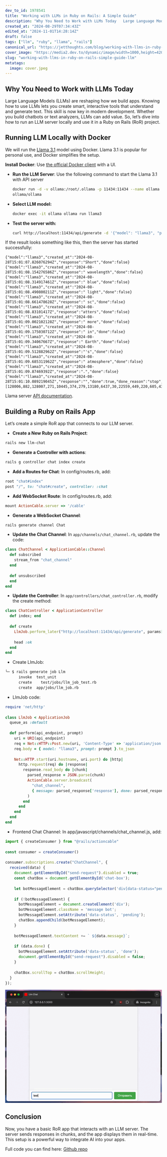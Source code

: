 ```yaml
---
dev_to_id: 1978541
title: "Working with LLMs in Ruby on Rails: A Simple Guide"
description: "Why You Need to Work with LLMs Today   Large Language Models (LLMs) are reshaping how we..."
created_at: "2024-08-29T07:34:43Z"
edited_at: "2024-11-01T14:28:14Z"
draft: false
tags: ["llm", "ruby", "llama", "rails"]
canonical_url: "https://jetthoughts.com/blog/working-with-llms-in-ruby-on-rails-simple-guide-llm/"
cover_image: "https://media2.dev.to/dynamic/image/width=1000,height=420,fit=cover,gravity=auto,format=auto/https%3A%2F%2Fdev-to-uploads.s3.amazonaws.com%2Fuploads%2Farticles%2F2co47m8du8je5x7olwhg.jpeg"
slug: "working-with-llms-in-ruby-on-rails-simple-guide-llm"
metatags:
  image: cover.jpeg
---
```

## Why You Need to Work with LLMs Today
Large Language Models (LLMs) are reshaping how we build apps. Knowing how to use LLMs lets you create smart, interactive tools that understand and generate text. This skill is now key in modern development. Whether you build chatbots or text analyzers, LLMs can add value. So, let’s dive into how to run an LLM server locally and use it in a Ruby on Rails (RoR) project.

## Running LLM Locally with Docker
We will run the [Llama 3.1](https://github.com/ollama/ollama?tab=readme-ov-file) model using Docker. Llama 3.1 is popular for personal use, and Docker simplifies the setup.

**Install Docker**: Use [the official Docker client](https://www.docker.com/) with a UI.

- **Run the LLM Server**: Use the following command to start the Llama 3.1 with API server
  ```bash
  docker run -d -v ollama:/root/.ollama -p 11434:11434 --name ollama 
  ollama/ollama
  ```
- **Select LLM model:**
  ```bash
  docker exec -it ollama ollama run llama3
  ```
- **Test the server with:** 
  ```bash
  curl http://localhost:11434/api/generate -d '{"model": "llama3", "prompt":"Why is the sky blue? Answer with 10 words"}'
  ```
If the result looks something like this, then the server has started successfully:
  ```
{"model":"llama3","created_at":"2024-08-28T15:01:07.826076294Z","response":"Short","done":false}
{"model":"llama3","created_at":"2024-08-28T15:01:08.154276586Z","response":" wavelength","done":false}
{"model":"llama3","created_at":"2024-08-28T15:01:08.314917461Z","response":" blue","done":false}
{"model":"llama3","created_at":"2024-08-28T15:01:08.490800211Z","response":" light","done":false}
{"model":"llama3","created_at":"2024-08-28T15:01:08.661478628Z","response":" sc","done":false}
{"model":"llama3","created_at":"2024-08-28T15:01:08.83101417Z","response":"atters","done":false}
{"model":"llama3","created_at":"2024-08-28T15:01:09.002102128Z","response":" more","done":false}
{"model":"llama3","created_at":"2024-08-28T15:01:09.175030712Z","response":" in","done":false}
{"model":"llama3","created_at":"2024-08-28T15:01:09.34067667Z","response":" Earth","done":false}
{"model":"llama3","created_at":"2024-08-28T15:01:09.512882962Z","response":"'s","done":false}
{"model":"llama3","created_at":"2024-08-28T15:01:09.685311962Z","response":" atmosphere","done":false}
{"model":"llama3","created_at":"2024-08-28T15:01:09.87469392Z","response":".","done":false}
{"model":"llama3","created_at":"2024-08-28T15:01:10.089219045Z","response":"","done":true,"done_reason":"stop","context":[128006,882,128007,271,10445,374,279,13180,6437,30,22559,449,220,605,4339,128009,128006,78191,128007,271,12755,46406,6437,3177,1156,10385,810,304,9420,596,16975,13],"total_duration":12195522088,"load_duration":7132571086,"prompt_eval_count":21,"prompt_eval_duration":2754452000,"eval_count":13,"eval_duration":2263609000}
   ```

Llama server [API documentation](https://github.com/ollama/ollama/blob/main/docs/api.md).

## Building a Ruby on Rails App
Let’s create a simple RoR app that connects to our LLM server.

- **Create a New Ruby on Rails Project**:
```bash
rails new llm-chat
```

- **Generate a Controller with actions**:
```bash
rails g controller chat index create
```

- **Add a Routes for Chat**: In config/routes.rb, add:
```ruby
root "chat#index"
post "/", to: "chat#create", controller: :chat
```

- **Add WebSocket Route**: In config/routes.rb, add:
```ruby
mount ActionCable.server => '/cable'
``` 

- **Generate a WebSocket Channel**:
```bash 
rails generate channel Chat
```

- **Update the Chat Channel**: In `app/channels/chat_channel.rb`, update the code:
```ruby
class ChatChannel < ApplicationCable::Channel
  def subscribed
    stream_from "chat_channel"
  end

  def unsubscribed
  end
end
```

- **Update the Controller**: In `app/controllers/chat_controller.rb`, modify the create method:
```ruby
class ChatController < ApplicationController
  def index; end

  def create
    LlmJob.perform_later("http://localhost:11434/api/generate", params[:chat][:query])

    head :ok
  end
end
```

- Create LlmJob: 
```bash
╰─ $ rails generate job Llm
      invoke  test_unit
      create    test/jobs/llm_job_test.rb
      create  app/jobs/llm_job.rb
```
- LlmJob code:
```ruby
require 'net/http'

class LlmJob < ApplicationJob
  queue_as :default

  def perform(api_endpoint, prompt)
    uri = URI(api_endpoint)
    req = Net::HTTP::Post.new(uri, 'Content-Type' => 'application/json')
    req.body = { model: "llama3", prompt: prompt }.to_json

    Net::HTTP.start(uri.hostname, uri.port) do |http|
      http.request(req) do |response|
        response.read_body do |chunk|
          parsed_response = JSON.parse(chunk)
          ActionCable.server.broadcast(
            "chat_channel",
            { message: parsed_response['response'], done: parsed_response['done'] }
          )
        end
      end
    end
  end
end
```

- Frontend Chat Channel: In app/javascript/channels/chat_channel.js, add:

```javascript
import { createConsumer } from "@rails/actioncable"

const consumer = createConsumer()

consumer.subscriptions.create("ChatChannel", {
  received(data) {
    document.getElementById("send-request").disabled = true;
    const chatBox = document.getElementById('chat-box');

    let botMessageElement = chatBox.querySelector('div[data-status="pending"]');

    if (!botMessageElement) {
      botMessageElement = document.createElement('div');
      botMessageElement.className = 'message bot';
      botMessageElement.setAttribute('data-status', 'pending');
      chatBox.appendChild(botMessageElement);
    }

    botMessageElement.textContent += ` ${data.message}`;

    if (data.done) {
      botMessageElement.setAttribute('data-status', 'done');
      document.getElementById("send-request").disabled = false;
    }

    chatBox.scrollTop = chatBox.scrollHeight;
  }
});
```


![Image description](file_0.gif)


## Conclusion
Now, you have a basic RoR app that interacts with an LLM server. The server sends responses in chunks, and the app displays them in real-time. This setup is a powerful way to integrate AI into your apps.

Full code you can find here: [Github repo](https://github.com/jetthoughts/llm-chat)